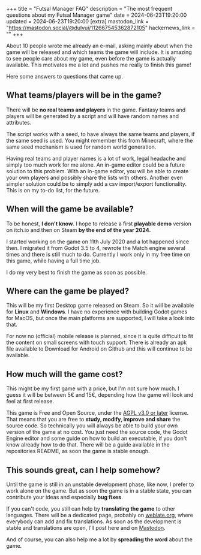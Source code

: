 +++
title = "Futsal Manager FAQ"
description = "The most frequent questions about my Futsal Manager game"
date = 2024-06-23T19:20:00
updated = 2024-06-23T19:20:00
[extra]
mastodon_link = "https://mastodon.social/@dulvui/112667545362872105"
hackernews_link = ""
+++

About 10 people wrote me already an e-mail, asking mainly about when the game will be released and which teams the game will include.
It is amazing to see people care about my game, even before the game is actually available.
This motivates me a lot and pushes me really to finish this game!

Here some answers to questions that came up.

## What teams/players will be in the game?
There will be **no real teams and players** in the game.
Fantasy teams and players will be generated by a script and will have random names and attributes.

The script works with a seed, to have always the same teams and players, if the same seed is used.
You might remember this from Minecraft, where the same seed mechanism is used for random world generation.

Having real teams and player names is a lot of work, legal headache and simply too much work for me alone.
An in-game editor could be a future solution to this problem.
With an in-game editor, you will be able to create your own players and possibly share the lists with others.
Another even simpler solution could be to simply add a csv import/export functionality.
This is on my to-do list, for the future.

## When will the game be available?
To be honest, **I don't know**.
I hope to release a first **playable demo** version on itch.io and then on Steam **by the end of the year 2024**.

I started working on the game on 11th July 2020 and a lot happened since then.
I migrated it from Godot 3.5 to 4, rewrote the Match engine several times and there is still much to do.
Currently I work only in my free time on this game, while having a full time job.

I do my very best to finish the game as soon as possible.

## Where can the game be played?
This will be my first Desktop game released on Steam.
So it will be available for **Linux** and **Windows**.
I have no experience with building Godot games for MacOS, but once the main platforms are supported, I will take a look into that.

For now no (official) mobile release is planned, since it is quite difficult to fit the content on small screens with touch support.
There is already an apk file available to Download for Android on Github and this will continue to be available.

## How much will the game cost?
This might be my first game with a price, but I'm not sure how much.
I guess it will be between 5€ and 15€, depending how the game will look and feel at first release.

This game is Free and Open Source, under the [AGPL v3.0 or later](https://spdx.org/licenses/AGPL-3.0-or-later) license.
That means that you are free to **study, modify, improve and share** the source code.
So technically you will always be able to build your own version of the game at no cost.
You just need the source code, the Godot Engine editor and some guide on how to build an executable, if you don't know already how to do that.
There will be a guide available in the repositories README, as soon the game is stable enough.

## This sounds great, can I help somehow?
Until the game is still in an unstable development phase, like now, I prefer to work alone on the game.
But as soon the game is in a stable state, you can contribute your ideas and especially **bug fixes**.

If you can't code, you still can help by **translating the game** to other languages.
There will be a dedicated page, probably on [weblate.org](https://weblate.org), where everybody can add and fix translations.
As soon as the development is stable and translations are open, I'll post here and on [Mastodon](https://mastodon.social/@dulvui).

And of course, you can also help me a lot by **spreading the word** about the game.
